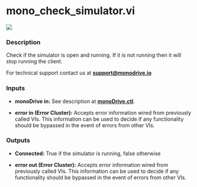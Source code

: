 # mono_check_simulator.vi

<p class="img_container">
<img class="lg_img" src="../mono_check_simulator.png"/>
</p>

### Description

Check if the simulator is open and running. If it is not running then it will stop running the client.

For technical support contact us at <b>support@monodrive.io</b> 

### Inputs

- **monoDrive in:**  See description at [**monoDrive.ctl**](../structures/monoDrive.md).

- **error in (Error Cluster):** Accepts error information wired from previously called VIs. This information can be used to decide if any functionality should be bypassed in the event of errors from other VIs. 

### Outputs

- **Connected:**  True if the simulator is running, false otherwise
 

- **error out (Error Cluster):** Accepts error information wired from previously called VIs. This information can be used to decide if any functionality should be bypassed in the event of errors from other VIs. 

<p>&nbsp;</p>
